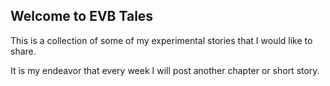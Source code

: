 ## Welcome to EVB Tales

This is a collection of some of my experimental stories that I would like to share.

It is my endeavor that every week I will post another chapter or short story.
